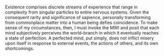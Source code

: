 Existence comprises discrete streams of experience that range in complexity from singular particles to entire nervous systems. Given the consequent rarity and significance of sapience, personally transforming from commonplace matter into a human being defies coincidence. To make sense of my circumstances, then, I must invoke the MWI and posit that each mind subjectively perceives the world-branch in which it eventually reaches a state of perfection. A perfected mind, put simply, does not inflict misery upon itself in response to external events, the actions of others, and its own shortcomings.
